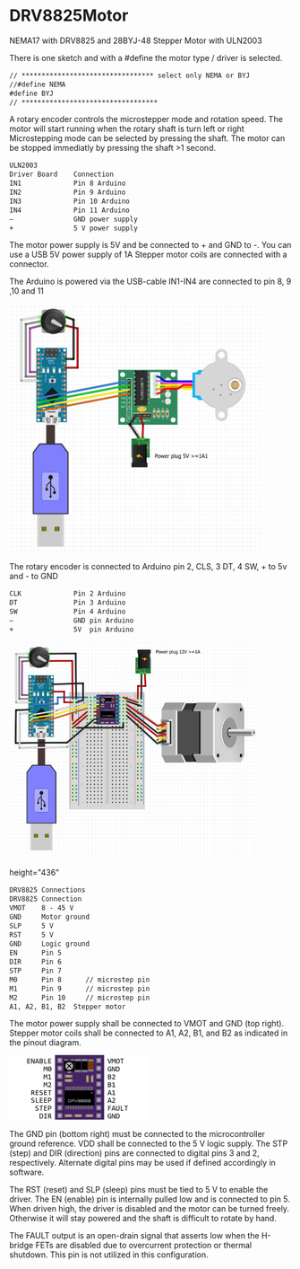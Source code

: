 # DRV8825Motor

NEMA17 with DRV8825 and 28BYJ-48 Stepper Motor with ULN2003

There is one sketch and with a #define the motor type / driver is selected.
```
// ********************************* select only NEMA or BYJ
//#define NEMA
#define BYJ
// **********************************
```
A rotary encoder controls the microstepper mode and rotation speed. 
The motor will start running when the rotary shaft is turn left or right
Microstepping mode can be selected by pressing the shaft.
The motor can be stopped immediatly by pressing the shaft >1 second.
```
ULN2003 
Driver Board	Connection
IN1	            Pin 8 Arduino
IN2	            Pin 9 Arduino
IN3	            Pin 10 Arduino
IN4	            Pin 11 Arduino
–	            GND power supply
+	            5 V power supply
```

The motor power supply is 5V and be connected to + and GND to -. You can use a USB 5V power supply of 1A
Stepper motor coils are connected with a connector.

The Arduino is powered via the USB-cable
IN1-IN4 are connected to pin 8, 9 ,10 and 11

<img alt="NEMA DRV8825"  src="DRV8825_files/image010.jpg" width="450" /><br />

The rotary encoder is connected to Arduino pin 2, CLS, 3 DT, 4 SW, + to 5v and - to GND
```
CLK	            Pin 2 Arduino
DT 	            Pin 3 Arduino
SW 	            Pin 4 Arduino
–	            GND pin Arduino
+	            5V  pin Arduino
```
<img alt="NEMA DRV8825"  src="DRV8825_files/image009.png" width="450" /><br />

height="436"
```
DRV8825 Connections
DRV8825	Connection
VMOT	8 - 45 V
GND	    Motor ground
SLP	    5 V
RST	    5 V
GND	    Logic ground
EN      Pin 5
DIR	    Pin 6
STP	    Pin 7
M0      Pin 8      // microstep pin
M1      Pin 9      // microstep pin
M2      Pin 10     // microstep pin
A1, A2, B1, B2	Stepper motor
```
The motor power supply shall be connected to VMOT and GND (top right).
Stepper motor coils shall be connected to A1, A2, B1, and B2 as indicated in the pinout diagram.

<img alt="NEMA DRV8825"  src="DRV8825_files/image003.jpg" width="250" /><br />

The GND pin (bottom right) must be connected to the microcontroller ground reference. VDD shall be connected to the 5 V logic supply.
The STP (step) and DIR (direction) pins are connected to digital pins 3 and 2, respectively. Alternate digital pins may be used if defined accordingly in software.

The RST (reset) and SLP (sleep) pins must be tied to 5 V to enable the driver.
The EN (enable) pin is internally pulled low and is connected to pin 5. When driven high, the driver is disabled and the motor can be turned freely. Otherwise it will stay powered and the shaft is difficult to rotate by hand.

The FAULT output is an open-drain signal that asserts low when the H-bridge FETs are disabled due to overcurrent protection or thermal shutdown. This pin is not utilized in this configuration.
